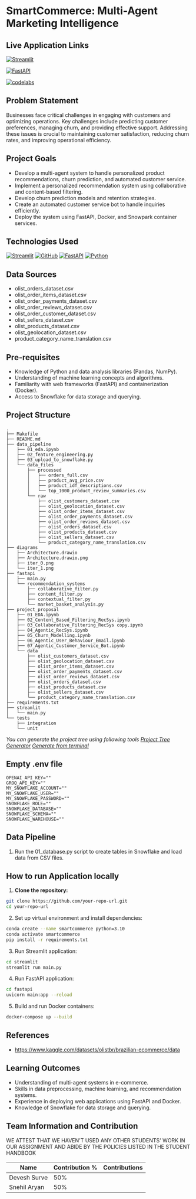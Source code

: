 # SmartCommerce: Multi-Agent Marketing Intelligence

## Live Application Links

[![Streamlit](https://img.shields.io/badge/Streamlit-FF4B4B?style=for-the-badge&logo=Streamlit&logoColor=white)](35.231.130.157:8501)

[![FastAPI](https://img.shields.io/badge/FastAPI-009688?style=for-the-badge&logo=FastAPI&logoColor=white)](35.231.130.157:8000/docs)

[![codelabs](https://img.shields.io/badge/codelabs-4285F4?style=for-the-badge&logo=codelabs&logoColor=white)](https://codelabs-preview.appspot.com/?file_id=1N5TJkbmNsmNCn_fURhboz4v4yyjw-MnuAncG03n9IO8#0)

## Problem Statement
Businesses face critical challenges in engaging with customers and optimizing operations. Key challenges include predicting customer preferences, managing churn, and providing effective support. Addressing these issues is crucial to maintaining customer satisfaction, reducing churn rates, and improving operational efficiency.

## Project Goals
- Develop a multi-agent system to handle personalized product recommendations, churn prediction, and automated customer service.
- Implement a personalized recommendation system using collaborative and content-based filtering.
- Develop churn prediction models and retention strategies.
- Create an automated customer service bot to handle inquiries efficiently.
- Deploy the system using FastAPI, Docker, and Snowpark container services.

## Technologies Used
[![Streamlit](https://img.shields.io/badge/Streamlit-FF4B4B?style=for-the-badge&logo=Streamlit&logoColor=white)](https://streamlit.io/)
[![GitHub](https://img.shields.io/badge/GitHub-100000?style=for-the-badge&logo=github&logoColor=white)](https://github.com/)
[![FastAPI](https://img.shields.io/badge/fastapi-109989?style=for-the-badge&logo=FASTAPI&logoColor=white)](https://fastapi.tiangolo.com/)
[![Python](https://img.shields.io/badge/Python-FFD43B?style=for-the-badge&logo=python&logoColor=blue)](https://www.python.org/)

## Data Sources
- olist_orders_dataset.csv
- olist_order_items_dataset.csv
- olist_order_payments_dataset.csv
- olist_order_reviews_dataset.csv
- olist_order_customer_dataset.csv
- olist_sellers_dataset.csv
- olist_products_dataset.csv
- olist_geolocation_dataset.csv
- product_category_name_translation.csv

## Pre-requisites
- Knowledge of Python and data analysis libraries (Pandas, NumPy).
- Understanding of machine learning concepts and algorithms.
- Familiarity with web frameworks (FastAPI) and containerization (Docker).
- Access to Snowflake for data storage and querying.

## Project Structure

```
.
├── Makefile
├── README.md
├── data_pipeline
│   ├── 01_eda.ipynb
│   ├── 02_feature_engineering.py
│   ├── 03_upload_to_snowflake.py
│   └── data_files
│       ├── processed
│       │   ├── orders_full.csv
│       │   ├── product_avg_price.csv
│       │   ├── product_idf_descriptions.csv
│       │   └── top_1000_product_review_summaries.csv
│       └── raw
│           ├── olist_customers_dataset.csv
│           ├── olist_geolocation_dataset.csv
│           ├── olist_order_items_dataset.csv
│           ├── olist_order_payments_dataset.csv
│           ├── olist_order_reviews_dataset.csv
│           ├── olist_orders_dataset.csv
│           ├── olist_products_dataset.csv
│           ├── olist_sellers_dataset.csv
│           └── product_category_name_translation.csv
├── diagrams
│   ├── Architecture.drawio
│   ├── Architecture.drawio.png
│   ├── iter_0.png
│   └── iter_1.png
├── fastapi
│   ├── main.py
│   └── recommendation_systems
│       ├── collaborative_filter.py
│       ├── content_filter.py
│       ├── contextual_filter.py
│       └── market_basket_analysis.py
├── project_proposal
│   ├── 01_EDA.ipynb
│   ├── 02_Content_Based_Filtering_RecSys.ipynb
│   ├── 03_Collaborative_Filtering_RecSys copy.ipynb
│   ├── 04_Agentic_RecSys.ipynb
│   ├── 05_Churn_Modelling.ipynb
│   ├── 06_Agentic_User_Behaviour_Email.ipynb
│   ├── 07_Agentic_Customer_Service_Bot.ipynb
│   └── data
│       ├── olist_customers_dataset.csv
│       ├── olist_geolocation_dataset.csv
│       ├── olist_order_items_dataset.csv
│       ├── olist_order_payments_dataset.csv
│       ├── olist_order_reviews_dataset.csv
│       ├── olist_orders_dataset.csv
│       ├── olist_products_dataset.csv
│       ├── olist_sellers_dataset.csv
│       └── product_category_name_translation.csv
├── requirements.txt
├── streamlit
│   └── main.py
└── tests
    ├── integration
    └── unit
```

*You can generate the project tree using following tools*
*[Project Tree Generator](https://woochanleee.github.io/project-tree-generator)*
*[Generate from terminal](https://www.geeksforgeeks.org/tree-command-unixlinux/)*

## Empty .env file
```
OPENAI_API_KEY=""
GROQ_API_KEY=""
MY_SNOWFLAKE_ACCOUNT=""
MY_SNOWFLAKE_USER=""
MY_SNOWFLAKE_PASSWORD=""
SNOWFLAKE_ROLE=""
SNOWFLAKE_DATABASE=""
SNOWFLAKE_SCHEMA=""
SNOWFLAKE_WAREHOUSE=""
```

## Data Pipeline

1. Run the 01_database.py script to create tables in Snowflake and load data from CSV files.

## How to run Application locally

1. **Clone the repository:**
 ```bash
 git clone https://github.com/your-repo-url.git
 cd your-repo-url
 ```
   
2. Set up virtual environment and install dependencies:

```bash
conda create --name smartcommerce python=3.10
conda activate smartcommerce
pip install -r requirements.txt
```

3. Run Streamlit application:

```bash
cd streamlit
streamlit run main.py
```

4. Run FastAPI application:

```bash
cd fastapi
uvicorn main:app --reload
```

5. Build and run Docker containers:

```bash
docker-compose up --build
```

## References
- https://www.kaggle.com/datasets/olistbr/brazilian-ecommerce/data
     
## Learning Outcomes
- Understanding of multi-agent systems in e-commerce.
- Skills in data preprocessing, machine learning, and recommendation systems.
- Experience in deploying web applications using FastAPI and Docker.
- Knowledge of Snowflake for data storage and querying.

## Team Information and Contribution 
WE ATTEST THAT WE HAVEN'T USED ANY OTHER STUDENTS' WORK IN OUR ASSIGNMENT AND ABIDE BY THE POLICIES LISTED IN THE STUDENT HANDBOOK 

Name | Contribution %| Contributions |
--- |--- | --- |
Devesh Surve | 50% | |
Snehil Aryan | 50% | |
